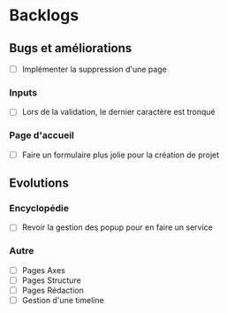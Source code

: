  # Backlogs

 ## Bugs et améliorations
 - [ ] Implémenter la suppression d'une page

 ### Inputs
 - [ ] Lors de la validation, le dernier caractère est tronqué

 ### Page d'accueil
 - [ ] Faire un formulaire plus jolie pour la création de projet



 ## Evolutions

 ### Encyclopédie
 - [ ] Revoir la gestion des popup pour en faire un service
 
 ### Autre
 - [ ] Pages Axes
 - [ ] Pages Structure
 - [ ] Pages Rédaction
 - [ ] Gestion d'une timeline